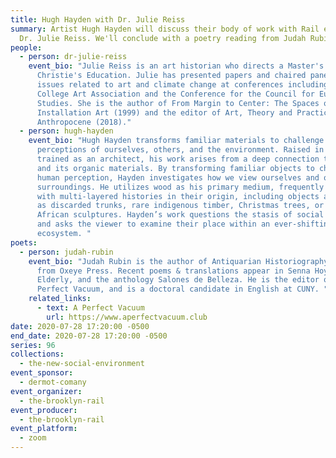 ```yaml
---
title: Hugh Hayden with Dr. Julie Reiss
summary: Artist Hugh Hayden will discuss their body of work with Rail editor,
  Dr. Julie Reiss. We'll conclude with a poetry reading from Judah Rubin.
people:
  - person: dr-julie-reiss
    event_bio: "Julie Reiss is an art historian who directs a Master's program at
      Christie's Education. Julie has presented papers and chaired panels on
      issues related to art and climate change at conferences including the
      College Art Association and the Conference for the Council for European
      Studies. She is the author of From Margin to Center: The Spaces of
      Installation Art (1999) and the editor of Art, Theory and Practice in the
      Anthropocene (2018)."
  - person: hugh-hayden
    event_bio: "Hugh Hayden transforms familiar materials to challenge our
      perceptions of ourselves, others, and the environment. Raised in Texas and
      trained as an architect, his work arises from a deep connection to nature
      and its organic materials. By transforming familiar objects to challenge
      human perception, Hayden investigates how we view ourselves and our
      surroundings. He utilizes wood as his primary medium, frequently loaded
      with multi-layered histories in their origin, including objects as varied
      as discarded trunks, rare indigenous timber, Christmas trees, or souvenir
      African sculptures. Hayden’s work questions the stasis of social dynamics
      and asks the viewer to examine their place within an ever-shifting
      ecosystem. "
poets:
  - person: judah-rubin
    event_bio: "Judah Rubin is the author of Antiquarian Historiography, forthcoming
      from Oxeye Press. Recent poems & translations appear in Senna Hoy,
      Elderly, and the anthology Salones de Belleza. He is the editor of A
      Perfect Vacuum, and is a doctoral candidate in English at CUNY. "
    related_links:
      - text: A Perfect Vacuum
        url: https://www.aperfectvacuum.club
date: 2020-07-28 17:20:00 -0500
end_date: 2020-07-28 17:20:00 -0500
series: 96
collections:
  - the-new-social-environment
event_sponsor:
  - dermot-comany
event_organizer:
  - the-brooklyn-rail
event_producer:
  - the-brooklyn-rail
event_platform:
  - zoom
---
```

